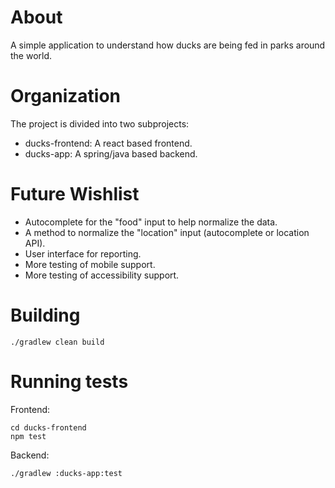 # About

A simple application to understand how ducks are being 
fed in parks around the world. 

# Organization

The project is divided into two subprojects:

* ducks-frontend: A react based frontend.
* ducks-app: A spring/java based backend.


# Future Wishlist

* Autocomplete for the "food" input to help normalize the data.
* A method to normalize the "location" input (autocomplete or location API).
* User interface for reporting.
* More testing of mobile support.
* More testing of accessibility support.

# Building
```
./gradlew clean build
```

# Running tests

Frontend:
```
cd ducks-frontend
npm test
```

Backend:
```
./gradlew :ducks-app:test
```